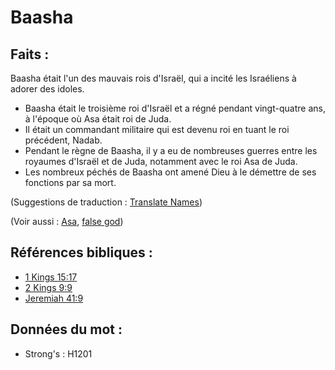 # Baasha

## Faits :

Baasha était l'un des mauvais rois d'Israël, qui a incité les Israéliens à adorer des idoles.

* Baasha était le troisième roi d'Israël et a régné pendant vingt-quatre ans, à l'époque où Asa était roi de Juda.
* Il était un commandant militaire qui est devenu roi en tuant le roi précédent, Nadab.
* Pendant le règne de Baasha, il y a eu de nombreuses guerres entre les royaumes d'Israël et de Juda, notamment avec le roi Asa de Juda.
* Les nombreux péchés de Baasha ont amené Dieu à le démettre de ses fonctions par sa mort.

(Suggestions de traduction : [Translate Names](rc://en/ta/man/translate/translate-names))

(Voir aussi : [Asa](../names/asa.md), [false god](../kt/falsegod.md))

## Références bibliques :

* [1 Kings 15:17](rc://en/tn/help/1ki/15/17)
* [2 Kings 9:9](rc://en/tn/help/2ki/09/09)
* [Jeremiah 41:9](rc://en/tn/help/jer/41/09)

## Données du mot :

* Strong's : H1201
